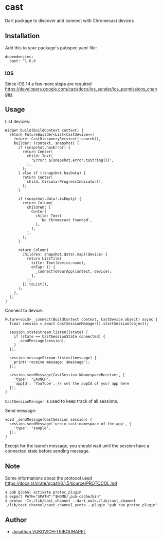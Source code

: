 # cast

Dart package to discover and connect with Chromecast devices

## Installation

Add this to your package's pubspec.yaml file:

```
dependencies:
  cast: ^1.0.0
```

### iOS

Since iOS 14 a few more steps are required https://developers.google.com/cast/docs/ios_sender/ios_permissions_changes

## Usage

List devices:

```
Widget build(BuildContext context) {
  return FutureBuilder<List<CastDevice>>(
    future: CastDiscoveryService().search(),
    builder: (context, snapshot) {
      if (snapshot.hasError) {
        return Center(
          child: Text(
            'Error: ${snapshot.error.toString()}',
          ),
        );
      } else if (!snapshot.hasData) {
        return Center(
          child: CircularProgressIndicator(),
        );
      }

      if (snapshot.data!.isEmpty) {
        return Column(
          children: [
            Center(
              child: Text(
                'No Chromecast founded',
              ),
            ),
          ],
        );
      }

      return Column(
        children: snapshot.data!.map((device) {
          return ListTile(
            title: Text(device.name),
            onTap: () {
              _connectToYourApp(context, device);
            },
          );
        }).toList(),
      );
    },
  );
}
```

Connect to device:

```
Future<void> _connect(BuildContext context, CastDevice object) async {
  final session = await CastSessionManager().startSession(object);

  session.stateStream.listen((state) {
    if (state == CastSessionState.connected) {
      _sendMessage(session);
    }
  });

  session.messageStream.listen((message) {
    print('receive message: $message');
  });

  session.sendMessage(CastSession.kNamespaceReceiver, {
    'type': 'LAUNCH',
    'appId': 'YouTube', // set the appId of your app here
  });
}
```

`CastSessionManager` is used to keep track of all sessions.

Send message:

```
void _sendMessage(CastSession session) {
  session.sendMessage('urn:x-cast:namespace-of-the-app', {
    'type': 'sample',
  });
}
```

Except for the launch message, you should wait until the session have a connected state before sending message.

## Note

Some informations about the protocol used https://docs.rs/crate/gcast/0.1.5/source/PROTOCOL.md

    $ pub global activate protoc_plugin
    $ export PATH="$PATH":"$HOME/.pub-cache/bin"
    $ protoc -I=./lib/cast_channel --dart_out=./lib/cast_channel ./lib/cast_channel/cast_channel.proto --plugin "pub run protoc_plugin"

## Author

- [Jonathan VUKOVICH-TRIBOUHARET](https://github.com/jonathantribouharet) 
